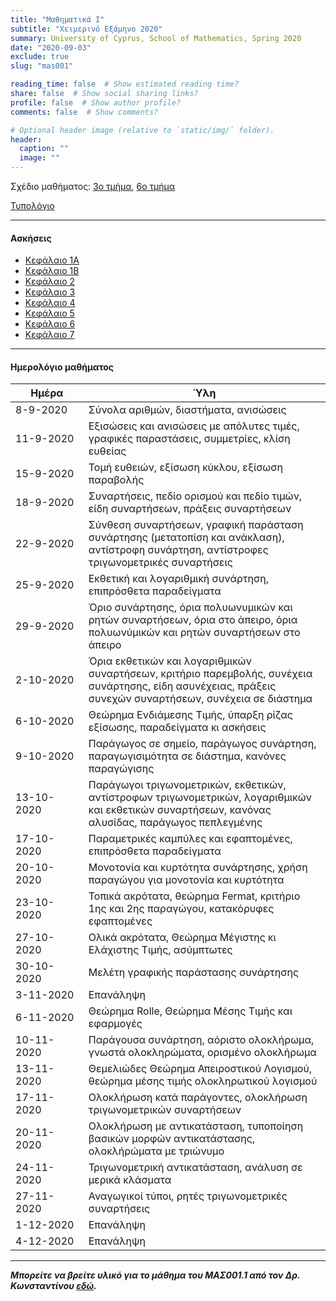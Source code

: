 ```yaml
---
title: "Μαθηματικά Ι"
subtitle: "Χειμερινό Εξάμηνο 2020"
summary: University of Cyprus, School of Mathematics, Spring 2020
date: "2020-09-03"
exclude: true
slug: "mas001"

reading_time: false  # Show estimated reading time?
share: false  # Show social sharing links?
profile: false  # Show author profile?
comments: false  # Show comments?

# Optional header image (relative to `static/img/` folder).
header:
  caption: ""
  image: ""
---
```


Σχέδιο μαθήματος: [3ο τμήμα](/teaching/mas001/mas001.3_autumn_2020_syllabus.pdf), [6ο τμήμα](/teaching/mas001/mas001.6_autumn_2020_syllabus.pdf)



[Τυπολόγιο](/teaching/mas001/typologio_mas001.pdf)

---

#### Ασκήσεις

- [Κεφάλαιο 1Α](/teaching/mas001/mas001_exercises_1a.pdf)
- [Κεφάλαιο 1B](/teaching/mas001/mas001_exercises_1b.pdf)
- [Κεφάλαιο 2](/teaching/mas001/mas001_exercises_2.pdf)
- [Κεφάλαιο 3](/teaching/mas001/mas001_exercises_3.pdf)
- [Κεφάλαιο 4](/teaching/mas001/mas001_exercises_4.pdf)
- [Κεφάλαιο 5](/teaching/mas001/mas001_exercises_5.pdf)
- [Κεφάλαιο 6](/teaching/mas001/mas001_exercises_6.pdf)
- [Κεφάλαιο 7](/teaching/mas001/mas001_exercises_7.pdf)

---

#### Ημερολόγιο μαθήματος
| Ημέρα <div style="width:100px"></div>| Ύλη |
|--------------------------------------|-------|
| 8-9-2020      | Σύνολα αριθμών, διαστήματα, ανισώσεις|
| 11-9-2020     | Εξισώσεις και ανισώσεις με απόλυτες τιμές, γραφικές παραστάσεις, συμμετρίες, κλίση ευθείας |
| 15-9-2020     | Τομή ευθειών, εξίσωση κύκλου, εξίσωση παραβολής |
| 18-9-2020     | Συναρτήσεις, πεδίο ορισμού και πεδίο τιμών, είδη συναρτήσεων, πράξεις συναρτήσεων |
| 22-9-2020     | Σύνθεση συναρτήσεων, γραφική παράσταση συνάρτησης (μετατοπίση και ανάκλαση), αντίστροφη συνάρτηση, αντίστροφες τριγωνομετρικές συναρτήσεις |
| 25-9-2020     | Εκθετική και λογαριθμική συνάρτηση, επιπρόσθετα παραδείγματα |
| 29-9-2020     | Όριο συνάρτησης, όρια πολυωνυμικών και ρητών συναρτήσεων, όρια στο άπειρο, όρια πολυωνύμικών και ρητών συναρτήσεων στο άπειρο |
| 2-10-2020     | Όρια εκθετικών και λογαριθμικών συναρτήσεων, κριτήριο παρεμβολής, συνέχεια συνάρτησης, είδη ασυνέχειας, πράξεις συνεχών συναρτήσεων, συνέχεια σε διάστημα |
| 6-10-2020     | Θεώρημα Ενδιάμεσης Τιμής, ύπαρξη ρίζας εξίσωσης, παραδείγματα κι ασκήσεις |
| 9-10-2020     | Παράγωγος σε σημείο, παράγωγος συνάρτηση, παραγωγισιμότητα σε διάστημα, κανόνες παραγώγισης |
| 13-10-2020    | Παράγωγοι τριγωνομετρικών, εκθετικών, αντίστροφων τριγωνομετρικών, λογαριθμικών και εκθετικών συναρτήσεων, κανόνας αλυσίδας, παράγωγος πεπλεγμένης |
| 17-10-2020    | Παραμετρικές καμπύλες και εφαπτομένες, επιπρόσθετα παραδείγματα |
| 20-10-2020    | Μονοτονία και κυρτότητα συνάρτησης, χρήση παραγώγου για μονοτονία και κυρτότητα |
| 23-10-2020    | Τοπικά ακρότατα, θεώρημα Fermat, κριτήριο 1ης και 2ης παραγώγου, κατακόρυφες εφαπτομένες |
| 27-10-2020    | Ολικά ακρότατα, Θεώρημα Μέγιστης κι Ελάχιστης Τιμής, ασύμπτωτες |
| 30-10-2020    | Μελέτη γραφικής παράστασης συνάρτησης |
| 3-11-2020     | Επανάληψη |
| 6-11-2020     | Θεώρημα Rolle, Θεώρημα Μέσης Τιμής και εφαρμογές |
| 10-11-2020    | Παράγουσα συνάρτηση, αόριστο ολοκλήρωμα, γνωστά ολοκληρώματα, ορισμένο ολοκλήρωμα |
| 13-11-2020    | Θεμελιώδες Θεώρημα Απειροστικού Λογισμού, θεώρημα μέσης τιμής ολοκληρωτικού λογισμού |
| 17-11-2020    | Ολοκλήρωση κατά παράγοντες, ολοκλήρωση τριγωνομετρικών συναρτήσεων |
| 20-11-2020    | Ολοκλήρωση με αντικατάσταση, τυποποίηση βασικών μορφών αντικατάστασης, ολοκλήρώματα με τριώνυμο |
| 24-11-2020    | Τριγωνομετρική αντικατάσταση, ανάλυση σε μερικά κλάσματα |
| 27-11-2020    | Αναγωγικοί τύποι, ρητές τριγωνομετρικές συναρτήσεις |
| 1-12-2020     | Επανάληψη |
| 4-12-2020     | Επανάληψη |

---

***Μπορείτε να βρείτε υλικό για το μάθημα του ΜΑΣ001.1 από τον Δρ. Κωνσταντίνου [εδώ](https://panayiotis-constantinou-mas.thinkific.com/courses/da7e11).***
